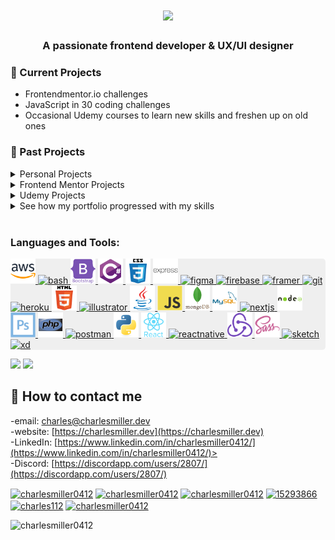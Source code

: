 <h1 align="center"><img src="https://charlesmiller.dev/assets/introLogoDark.png"/></h1>
<h3 align="center">A passionate frontend developer & UX/UI designer</h3>

### :open_file_folder: Current Projects

-   Frontendmentor.io challenges
-   JavaScript in 30 coding challenges
-   Occasional Udemy courses to learn new skills and freshen up on old ones

### :file_folder: Past Projects
<!-- personal projects -->
<details>
<summary>Personal Projects</summary>
<br>
<ul>
<li><a href="https://www.charlesmiller.dev/projectDatabase">Project Database</a></li>
<li><a href="https://github.com/charlesmiller0412/weatherApp">Reactive Weather App</a></li>
<li><a href="https://github.com/charlesmiller0412/reactToDoApp">React ToDo App</a></li>
<li><a href="https://github.com/charlesmiller0412/routeHolden">Route Holden (ASU)</a></li>
<li><a href="https://github.com/charlesmiller0412/wok">Wok (ASU)</a></li>
<li><a href="https://github.com/charlesmiller0412/twotrees">Two Trees (ASU)</a></li>
<li><a href="https://github.com/charlesmiller0412/jsTutorialOne">JS Arrays Tutorial (ASU)</a></li>

<li><a href="https://github.com/charlesmiller0412/jsTutorialTwo">jQuery Tutorial (ASU)</a></li>

</ul>
</details>

<!-- frontend mentor -->
<details>
<summary>Frontend Mentor Projects</summary>
<br>
<ul>
<li><a href="https://github.com/charlesmiller0412/product_preview_component">Product Preview Component</a></li>
<li><a href="https://github.com/charlesmiller0412/insureLanding">Insure Landing Page</a></li>
<li><a href="https://github.com/charlesmiller0412/profileCard">Profile Card</a></li>
<li><a href="https://github.com/charlesmiller0412/expensesChart">Expenses Chart</a></li>
</ul>
</details>

<!-- udemy -->
<details>
<summary>Udemy Projects</summary>
<br>
<ul>
<li><a href="https://github.com/charlesmiller0412/natours">Natours</a></li>
<li><a href="https://github.com/charlesmiller0412/museumOfCandy">Museum of Candy</a></li>
<li><a href="https://github.com/charlesmiller0412/purrfect">Purrfect</a></li>
<li><a href="https://github.com/charlesmiller0412/pattern">Pattern</a></li>
</ul>
</details>

<!-- portfolios -->
<details>
<summary>See how my portfolio progressed with my skills</summary>
<br>
<ul>
<li><a href="https://github.com/charlesmiller0412/charlesmiller.dev-v1">Version 1</a></li>
<li><a href="https://github.com/charlesmiller0412/charlesmiller.dev-v4">Version 4</a></li>
<li><a href="https://github.com/charlesmiller0412/charlesmiller.dev-v5">Version 5</a></li>
<li><a href="https://github.com/charlesmiller0412/charlesmiller.dev-v6">Version 6</a></li>
</ul>
</details>
<br />
<h3 align="left">Languages and Tools:</h3>
<p align="left" style="background-color: #efefef; border-radius: 5px;"> <a href="https://aws.amazon.com" target="_blank" rel="noreferrer"> <img src="https://raw.githubusercontent.com/devicons/devicon/master/icons/amazonwebservices/amazonwebservices-original-wordmark.svg" alt="aws" width="40" height="40"/> </a> <a href="https://www.gnu.org/software/bash/" target="_blank" rel="noreferrer"> <img src="https://www.vectorlogo.zone/logos/gnu_bash/gnu_bash-icon.svg" alt="bash" width="40" height="40"/> </a> <a href="https://getbootstrap.com" target="_blank" rel="noreferrer"> <img src="https://raw.githubusercontent.com/devicons/devicon/master/icons/bootstrap/bootstrap-plain-wordmark.svg" alt="bootstrap" width="40" height="40"/> </a> <a href="https://www.w3schools.com/cs/" target="_blank" rel="noreferrer"> <img src="https://raw.githubusercontent.com/devicons/devicon/master/icons/csharp/csharp-original.svg" alt="csharp" width="40" height="40"/> </a> <a href="https://www.w3schools.com/css/" target="_blank" rel="noreferrer"> <img src="https://raw.githubusercontent.com/devicons/devicon/master/icons/css3/css3-original-wordmark.svg" alt="css3" width="40" height="40"/> </a> <a href="https://expressjs.com" target="_blank" rel="noreferrer"> <img src="https://raw.githubusercontent.com/devicons/devicon/master/icons/express/express-original-wordmark.svg" alt="express" width="40" height="40"/> </a> <a href="https://www.figma.com/" target="_blank" rel="noreferrer"> <img src="https://www.vectorlogo.zone/logos/figma/figma-icon.svg" alt="figma" width="40" height="40"/> </a> <a href="https://firebase.google.com/" target="_blank" rel="noreferrer"> <img src="https://www.vectorlogo.zone/logos/firebase/firebase-icon.svg" alt="firebase" width="40" height="40"/> </a> <a href="https://www.framer.com/" target="_blank" rel="noreferrer"> <img src="https://www.vectorlogo.zone/logos/framer/framer-icon.svg" alt="framer" width="40" height="40"/> </a> <a href="https://git-scm.com/" target="_blank" rel="noreferrer"> <img src="https://www.vectorlogo.zone/logos/git-scm/git-scm-icon.svg" alt="git" width="40" height="40"/> </a> <a href="https://heroku.com" target="_blank" rel="noreferrer"> <img src="https://www.vectorlogo.zone/logos/heroku/heroku-icon.svg" alt="heroku" width="40" height="40"/> </a> <a href="https://www.w3.org/html/" target="_blank" rel="noreferrer"> <img src="https://raw.githubusercontent.com/devicons/devicon/master/icons/html5/html5-original-wordmark.svg" alt="html5" width="40" height="40"/> </a> <a href="https://www.adobe.com/in/products/illustrator.html" target="_blank" rel="noreferrer"> <img src="https://www.vectorlogo.zone/logos/adobe_illustrator/adobe_illustrator-icon.svg" alt="illustrator" width="40" height="40"/> </a> <a href="https://www.java.com" target="_blank" rel="noreferrer"> <img src="https://raw.githubusercontent.com/devicons/devicon/master/icons/java/java-original.svg" alt="java" width="40" height="40"/> </a> <a href="https://developer.mozilla.org/en-US/docs/Web/JavaScript" target="_blank" rel="noreferrer"> <img src="https://raw.githubusercontent.com/devicons/devicon/master/icons/javascript/javascript-original.svg" alt="javascript" width="40" height="40"/> </a> <a href="https://www.mongodb.com/" target="_blank" rel="noreferrer"> <img src="https://raw.githubusercontent.com/devicons/devicon/master/icons/mongodb/mongodb-original-wordmark.svg" alt="mongodb" width="40" height="40"/> </a> <a href="https://www.mysql.com/" target="_blank" rel="noreferrer"> <img src="https://raw.githubusercontent.com/devicons/devicon/master/icons/mysql/mysql-original-wordmark.svg" alt="mysql" width="40" height="40"/> </a> <a href="https://nextjs.org/" target="_blank" rel="noreferrer"> <img src="https://cdn.worldvectorlogo.com/logos/nextjs-2.svg" alt="nextjs" width="40" height="40"/> </a> <a href="https://nodejs.org" target="_blank" rel="noreferrer"> <img src="https://raw.githubusercontent.com/devicons/devicon/master/icons/nodejs/nodejs-original-wordmark.svg" alt="nodejs" width="40" height="40"/> </a> <a href="https://www.photoshop.com/en" target="_blank" rel="noreferrer"> <img src="https://raw.githubusercontent.com/devicons/devicon/master/icons/photoshop/photoshop-line.svg" alt="photoshop" width="40" height="40"/> </a> <a href="https://www.php.net" target="_blank" rel="noreferrer"> <img src="https://raw.githubusercontent.com/devicons/devicon/master/icons/php/php-original.svg" alt="php" width="40" height="40"/> </a> <a href="https://postman.com" target="_blank" rel="noreferrer"> <img src="https://www.vectorlogo.zone/logos/getpostman/getpostman-icon.svg" alt="postman" width="40" height="40"/> </a> <a href="https://www.python.org" target="_blank" rel="noreferrer"> <img src="https://raw.githubusercontent.com/devicons/devicon/master/icons/python/python-original.svg" alt="python" width="40" height="40"/> </a> <a href="https://reactjs.org/" target="_blank" rel="noreferrer"> <img src="https://raw.githubusercontent.com/devicons/devicon/master/icons/react/react-original-wordmark.svg" alt="react" width="40" height="40"/> </a> <a href="https://reactnative.dev/" target="_blank" rel="noreferrer"> <img src="https://reactnative.dev/img/header_logo.svg" alt="reactnative" width="40" height="40"/> </a> <a href="https://redux.js.org" target="_blank" rel="noreferrer"> <img src="https://raw.githubusercontent.com/devicons/devicon/master/icons/redux/redux-original.svg" alt="redux" width="40" height="40"/> </a> <a href="https://sass-lang.com" target="_blank" rel="noreferrer"> <img src="https://raw.githubusercontent.com/devicons/devicon/master/icons/sass/sass-original.svg" alt="sass" width="40" height="40"/> </a> <a href="https://www.sketch.com/" target="_blank" rel="noreferrer"> <img src="https://www.vectorlogo.zone/logos/sketchapp/sketchapp-icon.svg" alt="sketch" width="40" height="40"/> </a> <a href="https://www.adobe.com/products/xd.html" target="_blank" rel="noreferrer"> <img src="https://cdn.worldvectorlogo.com/logos/adobe-xd.svg" alt="xd" width="40" height="40"/> </a> </p>
<img src="https://github-readme-stats.vercel.app/api/top-langs/?username=charlesmiller0412&langs_count=10&layout=compact&card_width=500&border_radius=10&bg_color=efefef&text_color=384b52&title_color=12252b">

<img src="https://github-readme-stats.vercel.app/api?username=charlesmiller0412&show_icons=true&include_all_commits=true&bg_color=efefef&title_color=12252b&text_color=384b52&border_radius=10">


## :iphone: How to contact me

-email: [charles@charlesmiller.dev](mailto:charles@charlesmiller.dev)<br />
-website: [https://charlesmiller.dev](https://charlesmiller.dev)<br />
-LinkedIn: [https://www.linkedin.com/in/charlesmiller0412/](https://www.linkedin.com/in/charlesmiller0412/)><br />
-Discord: [https://discordapp.com/users/2807/](https://discordapp.com/users/2807/)
<p align="left">
<a href="https://codepen.io/charlesmiller0412" target="blank"><img align="center" src="https://raw.githubusercontent.com/rahuldkjain/github-profile-readme-generator/master/src/images/icons/Social/codepen.svg" alt="charlesmiller0412" height="30" width="40" /></a>
<a href="https://dev.to/charlesmiller0412" target="blank"><img align="center" src="https://raw.githubusercontent.com/rahuldkjain/github-profile-readme-generator/master/src/images/icons/Social/devto.svg" alt="charlesmiller0412" height="30" width="40" /></a>
<a href="https://linkedin.com/in/charlesmiller0412" target="blank"><img align="center" src="https://raw.githubusercontent.com/rahuldkjain/github-profile-readme-generator/master/src/images/icons/Social/linked-in-alt.svg" alt="charlesmiller0412" height="30" width="40" /></a>
<a href="https://stackoverflow.com/users/15293866" target="blank"><img align="center" src="https://raw.githubusercontent.com/rahuldkjain/github-profile-readme-generator/master/src/images/icons/Social/stack-overflow.svg" alt="15293866" height="30" width="40" /></a>
<a href="https://www.hackerrank.com/charles112" target="blank"><img align="center" src="https://raw.githubusercontent.com/rahuldkjain/github-profile-readme-generator/master/src/images/icons/Social/hackerrank.svg" alt="charles112" height="30" width="40" /></a>
<a href="https://www.leetcode.com/charlesmiller0412" target="blank"><img align="center" src="https://raw.githubusercontent.com/rahuldkjain/github-profile-readme-generator/master/src/images/icons/Social/leet-code.svg" alt="charlesmiller0412" height="30" width="40" /></a>
</p>

<p align="left"> <img src="https://komarev.com/ghpvc/?username=charlesmiller0412&label=Profile%20views&color=0e75b6&style=flat" alt="charlesmiller0412" /> </p>
